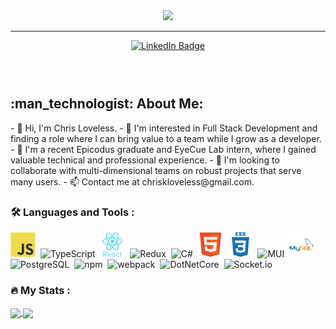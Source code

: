 <div id="header" align="center">
  <img src="https://media.giphy.com/media/24652QfeZzNIPzoH36/giphy.gif" width="200"/>
</div>
<hr>
<div id="badges" align="center">
  <a href="https://www.linkedin.com/in/christopher-loveless/">
    <img src="https://img.shields.io/badge/LinkedIn-blue?style=for-the-badge&logo=linkedin&logoColor=white" alt="LinkedIn Badge"/>
  </a>
</div>
<h3 align="center"> 
<img src="https://komarev.com/ghpvc/?username=ChrisKLoveless&style=flat-round&color=green" alt=""/>
</h3>

<h2>:man_technologist: About Me:</h2>
- 👋 Hi, I'm Chris Loveless.
- 👀 I'm interested in Full Stack Development and finding a role where I can bring value to a team while I grow as a developer.
- 🌱 I'm a recent Epicodus graduate and EyeCue Lab intern, where I gained valuable technical and professional experience.
- 💞️ I'm looking to collaborate with multi-dimensional teams on robust projects that serve many users.
- 📫 Contact me at chriskloveless@gmail.com.

### :hammer_and_wrench: Languages and Tools :
<div>
  <img src="https://github.com/devicons/devicon/blob/master/icons/javascript/javascript-original.svg" title="JavaScript" alt="JavaScript" width="40" height="40"/>&nbsp;
  <img src="https://cdn.jsdelivr.net/gh/devicons/devicon/icons/typescript/typescript-original.svg" title="TypeScript" alt="TypeScript" width="40" height="40"/>&nbsp;
  <img src="https://github.com/devicons/devicon/blob/master/icons/react/react-original-wordmark.svg" title="React" alt="React" width="40" height="40"/>&nbsp;
  <img src="https://cdn.jsdelivr.net/gh/devicons/devicon/icons/redux/redux-original.svg" title="Redux" alt="Redux" width="40" height="40"/>&nbsp;
  <img src="https://cdn.jsdelivr.net/gh/devicons/devicon/icons/csharp/csharp-original.svg" title="C#" alt="C#" width="40" height="40"/>&nbsp;
  <img src="https://github.com/devicons/devicon/blob/master/icons/html5/html5-original.svg" title="HTML5" alt="HTML" width="40" height="40"/>&nbsp;    
  <img src="https://github.com/devicons/devicon/blob/master/icons/css3/css3-plain-wordmark.svg" title="CSS3" alt="CSS" width="40" height="40"/>&nbsp;
  <img src="https://cdn.jsdelivr.net/gh/devicons/devicon/icons/materialui/materialui-original.svg" title="MUI" alt="MUI" width="40" height="40"/>&nbsp;
  <img src="https://github.com/devicons/devicon/blob/master/icons/mysql/mysql-original-wordmark.svg" title="MySQL"  alt="MySQL" width="40" height="40"/>&nbsp;
  <img src="https://cdn.jsdelivr.net/gh/devicons/devicon/icons/postgresql/postgresql-original.svg" title="PostgreSQL"  alt="PostgreSQL" width="40" height="40"/>&nbsp;
  <img src="https://cdn.jsdelivr.net/gh/devicons/devicon/icons/npm/npm-original-wordmark.svg" title="npm" alt="npm" width="40" height="40"/>&nbsp; 
  <img src="https://cdn.jsdelivr.net/gh/devicons/devicon/icons/webpack/webpack-original.svg" title="webpack" alt="webpack" width="40" height="40"/>&nbsp; 
  <img src="https://cdn.jsdelivr.net/gh/devicons/devicon/icons/dotnetcore/dotnetcore-original.svg" title="DotNetCore" alt="DotNetCore" width="40" height="40"/>&nbsp;
  <img src="https://cdn.jsdelivr.net/gh/devicons/devicon/icons/socketio/socketio-original.svg" title="Socket.io" alt="Socket.io" width="40" height="40"/>&nbsp;
</div>

### :fire: My Stats :

<a href="https://github.com/anuraghazra/github-readme-stats">
  <img align="center" src="https://github-readme-stats.vercel.app/apiusername=ChrisKLoveless&show_icons=true&theme=dark&hide=issues&hide_border=true&count_private=true"/>
</a>
<a href="https://github.com/anuraghazra/github-readme-stats">
  <img align="center" src="https://github-readme-stats.vercel.app/api/top-langs/?username=ChrisKLoveless&layout=compact&theme=dark&hide_border=true"/>
</a>



